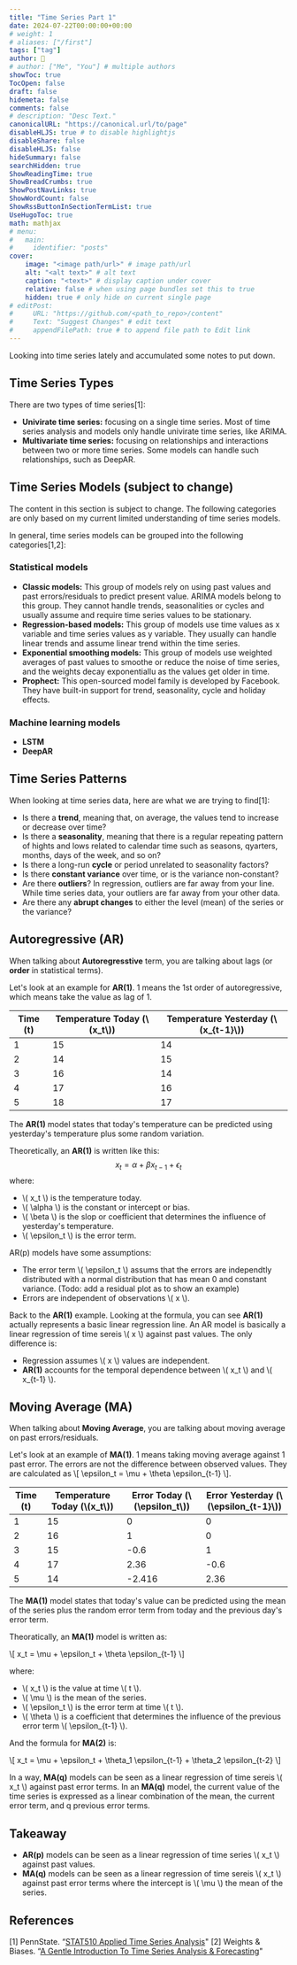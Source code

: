 ```yaml
---
title: "Time Series Part 1"
date: 2024-07-22T00:00:00+00:00
# weight: 1
# aliases: ["/first"]
tags: ["tag"]
author: 🐶
# author: ["Me", "You"] # multiple authors
showToc: true
TocOpen: false
draft: false
hidemeta: false
comments: false
# description: "Desc Text."
canonicalURL: "https://canonical.url/to/page"
disableHLJS: true # to disable highlightjs
disableShare: false
disableHLJS: false
hideSummary: false
searchHidden: true
ShowReadingTime: true
ShowBreadCrumbs: true
ShowPostNavLinks: true
ShowWordCount: false
ShowRssButtonInSectionTermList: true
UseHugoToc: true
math: mathjax
# menu:
#   main:
#     identifier: "posts"
cover:
    image: "<image path/url>" # image path/url
    alt: "<alt text>" # alt text
    caption: "<text>" # display caption under cover
    relative: false # when using page bundles set this to true
    hidden: true # only hide on current single page
# editPost:
#     URL: "https://github.com/<path_to_repo>/content"
#     Text: "Suggest Changes" # edit text
#     appendFilePath: true # to append file path to Edit link
---
```


Looking into time series lately and accumulated some notes to put down. 

## Time Series Types
There are two types of time series[1]:
- **Univirate time series:** focusing on a single time series. Most of time series analysis and models only handle univirate time series, like ARIMA. 
- **Multivariate time series:** focusing on relationships and interactions between two or more time series. Some models can handle such relationships, such as DeepAR.

## Time Series Models (subject to change)
The content in this section is subject to change. The following categories are only based on my current limited understanding of time series models. 

In general, time series models can be grouped into the following categories[1,2]:
### Statistical models
- **Classic models:** This group of models rely on using past values and past errors/residuals to predict present value. ARIMA models belong to this group. They cannot handle trends, seasonalities or cycles and usually assume and require time series values to be stationary. 
- **Regression-based models:** This group of models use time values as x variable and time series values as y variable. They usually can handle linear trends and assume linear trend within the time series.
- **Exponential smoothing models:** This group of models use weighted averages of past values to smoothe or reduce the noise of time series, and the weights decay exponentiallu as the values get older in time. 
- **Prophect:** This open-sourced model family is developed by Facebook. They have built-in support for trend, seasonality, cycle and holiday effects. 

### Machine learning models
- **LSTM**
- **DeepAR**

## Time Series Patterns

When looking at time series data, here are what we are trying to find[1]:
- Is there a **trend**, meaning that, on average, the values tend to increase or decrease over time?
- Is there a **seasonality**, meaning that there is a regular repeating pattern of hights and lows related to calendar time such as seasons, qyarters, months, days of the week, and so on? 
- Is there a long-run **cycle** or period unrelated to seasonality factors? 
- Is there **constant variance** over time, or is the variance non-constant?
- Are there **outliers**? In regression, outliers are far away from your line. While time series data, your outliers are far away from your other data.
- Are there any **abrupt changes** to either the level (mean) of the series or the variance? 

## Autoregressive (AR)
When talking about **Autoregresstive** term, you are talking about lags (or **order** in statistical terms). 

Let's look at an example for **AR(1)**. 1 means the 1st order of autoregressive, which means take the value as lag of 1. 

| Time (t) | Temperature Today (\\(x_t\\)) | Temperature Yesterday (\\(x_{t-1}\\)) |
|----------|-----------------------------|-------------------------------------|
| 1        | 15                          | 14                                  |
| 2        | 14                          | 15                                  |
| 3        | 16                          | 14                                  |
| 4        | 17                          | 16                                  |
| 5        | 18                          | 17                                  |

The **AR(1)** model states that today's temperature can be predicted using yesterday's temperature plus some random variation. 

Theoretically, an **AR(1)** is written like this:
$$
\ x_t = \alpha + \beta x_{t-1} + \epsilon_t \
$$
where:
- \\( x_t \\) is the temperature today.
- \\( \alpha \\) is the constant or intercept or bias.
- \\( \beta \\) is the slop or coefficient that determines the influence of yesterday's temperature.
- \\( \epsilon_t \\) is the error term.

AR(p) models have some assumptions:
- The error term \\( \epsilon_t \\) assums that the errors are independtly distributed with a normal distribution that has mean 0 and constant variance. (Todo: add a residual plot as to show an example)
- Errors are independent of observations \\( x \\). 

Back to the **AR(1)** example. Looking at the formula, you can see **AR(1)** actually represents a basic linear regression line. An AR model is basically a linear regression of time sereis \\( x \\) against past values. The only difference is:
- Regression assumes \\( x \\) values are independent.
- **AR(1)** accounts for the temporal dependence between \\( x_t \\) and \\( x_{t-1} \\).


## Moving Average (MA)
When talking about **Moving Average**, you are talking about moving average on past errors/residuals.

Let's look at an example of **MA(1)**. 1 means taking moving average against 1 past error. The errors are not the difference between observed values. They are calculated as \\[ \epsilon_t = \mu + \theta \epsilon_{t-1} \\].

| Time (t) | Temperature Today (\\(x_t\\)) | Error Today (\\(\epsilon_t\\)) | Error Yesterday (\\(\epsilon_{t-1}\\)) |
|----------|-----------------------------|------------------------------|-------------------------------------|
| 1        | 15                          | 0                            | 0                                   |
| 2        | 16                          | 1                            | 0                                   |
| 3        | 15                          | -0.6                         | 1                                   |
| 4        | 17                          | 2.36                         | -0.6                                |
| 5        | 14                          | -2.416                       | 2.36                                |

The **MA(1)** model states that today's value can be predicted using the mean of the series plus the random error term from today and the previous day's error term. 

Theoratically, an **MA(1)** model is written as:

\\[ x_t = \mu + \epsilon_t + \theta \epsilon_{t-1} \\]

where:
- \\( x_t \\) is the value at time \\( t \\).
- \\( \mu \\) is the mean of the series.
- \\( \epsilon_t \\) is the error term at time \\( t \\).
- \\( \theta \\) is a coefficient that determines the influence of the previous error term \\( \epsilon_{t-1} \\).

And the formula for **MA(2)** is:

\\[ x_t = \mu + \epsilon_t + \theta_1 \epsilon_{t-1} + \theta_2 \epsilon_{t-2} \\]

In a way, **MA(q)** models can be seen as a linear regression of time sereis \\( x_t \\) against past error terms. In an **MA(q)** model, the current value of the time series is expressed as a linear combination of the mean, the current error term, and q previous error terms.

## Takeaway

- **AR(p)** models can be seen as a linear regression of time series \\( x_t \\) against past values.
- **MA(q)** models can be seen as a linear regression of time sereis \\( x_t \\) against past error terms where the intercept is \\( \mu \\) the mean of the series. 


## References

[1] PennState. “[STAT510 Applied Time Series Analysis](https://online.stat.psu.edu/stat510/lesson/1)" 
[2] Weights & Biases. “[A Gentle Introduction To Time Series Analysis & Forecasting](https://wandb.ai/site/articles/a-gentle-introduction-to-time-series-analysis-forecasting)" 



